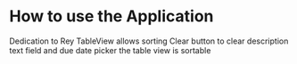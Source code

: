 # How to use the Application

Dedication to Rey
TableView allows sorting
Clear button to clear description text field and due date picker
the table view is sortable
